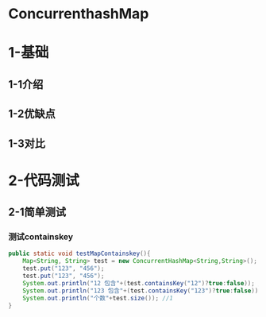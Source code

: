 # ConcurrenthashMap

# 1-基础

## 1-1介绍


## 1-2优缺点




## 1-3对比


# 2-代码测试


## 2-1简单测试

### 测试containskey

```java
public static void testMapContainskey(){
    Map<String, String> test = new ConcurrentHashMap<String,String>();
    test.put("123", "456");
    test.put("123", "456");
    System.out.println("12 包含"+(test.containsKey("12")?true:false)); //false
    System.out.println("123 包含"+(test.containsKey("123")?true:false)); //true
    System.out.println("个数"+test.size()); //1
}

```
